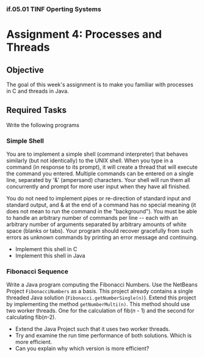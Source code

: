 ### if.05.01 TINF Operting Systems

# Assignment 4: Processes and Threads
## Objective
The goal of this week's assignment is to make you familiar with processes in C and threads in Java.

## Required Tasks
Write the following programs

### Simple Shell
You are to implement a simple shell (command interpreter) that behaves similarly (but not identically) to the UNIX shell. When you type in a command (in response to its prompt), it will create a thread that will execute the command you entered. Multiple commands can be entered on a single line, separated by '&' (ampersand) characters. Your shell will run them all concurrently and prompt for more user input when they have all finished.

You do not need to implement pipes or re-direction of standard input and standard output, and & at the end of a command has no special meaning (it does not mean to run the command in the "background"). You must be able to handle an arbitrary number of commands per line -- each with an arbitrary number of arguments separated by arbitrary amounts of white space (blanks or tabs). Your program should recover gracefully from such errors as unknown commands by printing an error message and continuing.

- Implement this shell in C
- Implement this shell in Java

### Fibonacci Sequence
Write a Java program computing the Fibonacci Numbers. Use the NetBeans Project `FibonacciNumbers` as a basis. This project already contains a single threaded Java solution (`Fibonacci.getNumberSingle(n)`). Extend this project by implementing the method `getNumberMulti(n)`. This method should use two worker threads. One for the calculation of fib(*n* - 1) and the second for calculating fib(*n*-2).

- Extend the Java Project such that it uses two worker threads.
- Try and examine the run time performance of both solutions. Which is more efficient.
- Can you explain why which version is more efficient?
